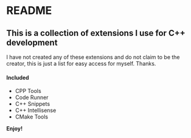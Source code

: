 
# README
## This is a collection of extensions I use for C++ development


I have not created any of these extensions and do not claim to be the creator, this is just a list for easy access for myself. Thanks.

#### Included

* CPP Tools
* Code Runner
* C++ Snippets
* C++ Intellisense
* CMake Tools




**Enjoy!**